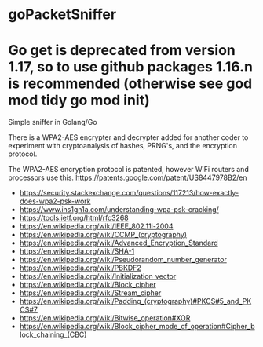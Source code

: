 # goPacketSniffer
# Go get is deprecated from version 1.17, so to use github packages 1.16.n is recommended (otherwise see god mod tidy go mod init)
Simple sniffer in Golang/Go

There is a WPA2-AES encrypter and decrypter added for another coder to experiment with cryptoanalysis of hashes, PRNG's, and the encryption protocol.

The WPA2-AES encryption protocol is patented, however WiFi routers and processors use this.
https://patents.google.com/patent/US8447978B2/en

- https://security.stackexchange.com/questions/117213/how-exactly-does-wpa2-psk-work
- https://www.ins1gn1a.com/understanding-wpa-psk-cracking/
- https://tools.ietf.org/html/rfc3268
- https://en.wikipedia.org/wiki/IEEE_802.11i-2004
- https://en.wikipedia.org/wiki/CCMP_(cryptography)
- https://en.wikipedia.org/wiki/Advanced_Encryption_Standard 
- https://en.wikipedia.org/wiki/SHA-1 
- https://en.wikipedia.org/wiki/Pseudorandom_number_generator 
- https://en.wikipedia.org/wiki/PBKDF2 
- https://en.wikipedia.org/wiki/Initialization_vector 
- https://en.wikipedia.org/wiki/Block_cipher 
- https://en.wikipedia.org/wiki/Stream_cipher 
- https://en.wikipedia.org/wiki/Padding_(cryptography)#PKCS#5_and_PKCS#7
- https://en.wikipedia.org/wiki/Bitwise_operation#XOR 
- https://en.wikipedia.org/wiki/Block_cipher_mode_of_operation#Cipher_block_chaining_(CBC)

